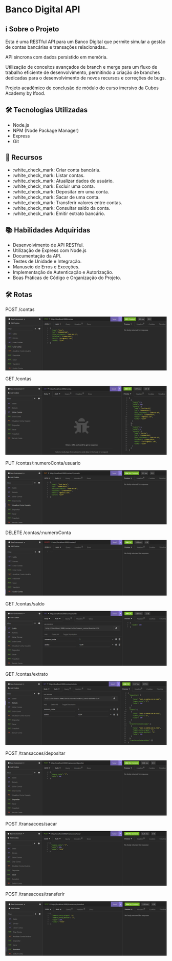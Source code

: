  # Banco Digital API

<h2>ℹ️ Sobre o Projeto</h2>


  <p>Esta é uma RESTful API para um Banco Digital que permite simular a gestão de contas bancárias e transações relacionadas..</p>
  <p>API sincrona com dados persistido em memória.</p> 
 <p>Utilização de conceitos avançados de branch e merge para um fluxo de trabalho eficiente de desenvolvimento, permitindo a criação de branches dedicadas para o desenvolvimento de novos recursos e correções de bugs.</p>
 <p>Projeto acadêmico de conclusão de módulo do curso imersivo da Cubos Academy by Ifood.</p>


<h2>🛠️ Tecnologias Utilizadas</h2>

<ul>
  <li>Node.js</li>
  <li>NPM (Node Package Manager)</li>
  <li>Express</li>
  <li>Git</li>
</ul>

<h2>🌟 Recursos</h2>

<ul>
    <li>:white_check_mark: Criar conta bancária.</li>
    <li>:white_check_mark: Listar contas.</li>
    <li>:white_check_mark: Atualizar dados do usuário.</li>
    <li>:white_check_mark: Excluir uma conta.</li>
    <li>:white_check_mark: Depositar em uma conta.</li>
    <li>:white_check_mark: Sacar de uma conta.</li>
    <li>:white_check_mark: Transferir valores entre contas.</li>
    <li>:white_check_mark: Consultar saldo da conta.</li>
    <li>:white_check_mark: Emitir extrato bancário.</li>
</ul>

<h2>📚 Habilidades Adquiridas</h2>

<ul>
  <li>Desenvolvimento de API RESTful.</li>
  <li>Utilização de Express com Node.js</li>
  <li>Documentação da API.</li>
  <li>Testes de Unidade e Integração.</li>
  <li>Manuseio de Erros e Exceções.</li>
  <li>Implementação de Autenticação e Autorização.</li>
  <li>Boas Práticas de Código e Organização do Projeto.</li>
</ul>

<h2>🛠 Rotas</h2>


 <p>POST /contas<p>
 <p align="center"><img src="src/assets/img/cadastrar.jpg"></p>
  <p>GET /contas</p>
 <p align="center"><img src="src/assets/img/listar.jpg"></p>
  <p>PUT /contas/:numeroConta/usuario</p>
 <p align="center"><img src="src/assets/img/atualizar.jpg"></p>
  <p>DELETE /contas/:numeroConta</p>
 <p align="center"><img src="src/assets/img/excluir.jpg"></p>
  <p>GET /contas/saldo</p>
 <p align="center"><img src="src/assets/img/saldo.jpg"></p>
  <p>GET /contas/extrato</p>
 <p align="center"><img src="src/assets/img/extrato.jpg"></p>
  <p>POST /transacoes/depositar</p>
 <p align="center"><img src="src/assets/img/depositar.jpg"></p>
  <p>POST /transacoes/sacar</p>
 <p align="center"><img src="src/assets/img/sacar.jpg"></p>
  <p>POST /transacoes/transferir</p>
  <p align="center"><img src="src/assets/img/transferir.jpg"></p>
</ul>














